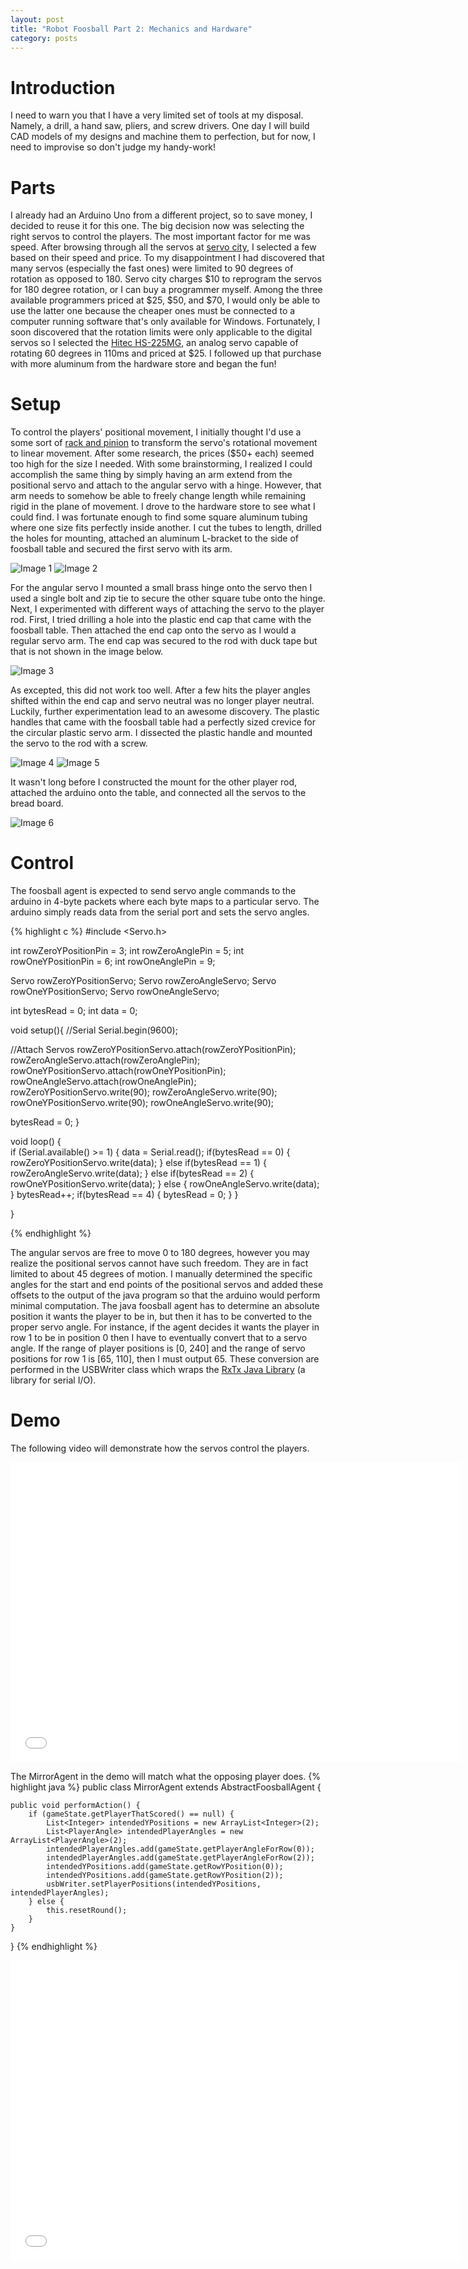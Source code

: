 ```yaml
---
layout: post
title: "Robot Foosball Part 2: Mechanics and Hardware"
category: posts
---
```


# Introduction

I need to warn you that I have a very limited set of tools at my disposal. Namely, a drill, a hand saw, pliers, and screw drivers. One day I will build CAD models of my designs and machine them to perfection, but for now, I need to improvise so don't judge my handy-work!

# Parts

I already had an Arduino Uno from a different project, so to save money, I decided to reuse it for this one. The big decision now was selecting the right servos to control the players. The most important factor for me was speed. After browsing through all the servos at [servo city][servos], I selected a few based on their speed and price. To my disappointment I had discovered that many servos (especially the fast ones) were limited to 90 degrees of rotation as opposed to 180. Servo city charges $10 to reprogram the servos for 180 degree rotation, or I can buy a programmer myself. Among the three available programmers priced at $25, $50, and $70, I would only be able to use the latter one because the cheaper ones must be connected to a computer running software that's only available for Windows. Fortunately, I soon discovered that the rotation limits were only applicable to the digital servos so I selected the [Hitec HS-225MG][servo], an analog servo capable of rotating 60 degrees in 110ms and priced at $25. I followed up that purchase with more aluminum from the hardware store and began the fun!

# Setup

To control the players' positional movement, I initially thought I'd use a some sort of [rack and pinion][pinion] to transform the servo's rotational movement to linear movement. After some research, the prices ($50+ each) seemed too high for the size I needed. With some brainstorming, I realized I could accomplish the same thing by simply having an arm extend from the positional servo and attach to the angular servo with a hinge. However, that arm needs to somehow be able to freely change length while remaining rigid in the plane of movement. I drove to the hardware store to see what I could find. I was fortunate enough to find some square aluminum tubing where one size fits perfectly inside another. I cut the tubes to length, drilled the holes for mounting, attached an aluminum L-bracket to the side of foosball table and secured the first servo with its arm.

![Image 1](/images/foosball_pt2_setup_1.jpg)
![Image 2](/images/foosball_pt2_setup_2.jpg)

For the angular servo I mounted a small brass hinge onto the servo then I used a single bolt and zip tie to secure the other square tube onto the hinge. Next, I experimented with different ways of attaching the servo to the player rod. First, I tried drilling a hole into the plastic end cap that came with the foosball table. Then attached the end cap onto the servo as I would a regular servo arm. The end cap was secured to the rod with duck tape but that is not shown in the image below.

![Image 3](/images/foosball_pt2_setup_4.jpg)

As excepted, this did not work too well. After a few hits the player angles shifted within the end cap and servo neutral was no longer player neutral. Luckily, further experimentation lead to an awesome discovery. The plastic handles that came with the foosball table had a perfectly sized crevice for the circular plastic servo arm. I dissected the plastic handle and mounted the servo to the rod with a screw.

![Image 4](/images/foosball_pt2_setup_5.jpg)
![Image 5](/images/foosball_pt2_setup_3.jpg)

It wasn't long before I constructed the mount for the other player rod, attached the arduino onto the table, and connected all the servos to the bread board.

![Image 6](/images/foosball_pt2_setup_6.jpg)

# Control

The foosball agent is expected to send servo angle commands to the arduino in 4-byte packets where each byte maps to a particular servo. The arduino simply reads data from the serial port and sets the servo angles.

{% highlight c %}
#include <Servo.h> 

int rowZeroYPositionPin = 3;
int rowZeroAnglePin = 5;
int rowOneYPositionPin = 6;
int rowOneAnglePin = 9;

Servo rowZeroYPositionServo;
Servo rowZeroAngleServo;
Servo rowOneYPositionServo;
Servo rowOneAngleServo;

int bytesRead = 0;
int data = 0;

void setup(){
  //Serial
  Serial.begin(9600);

  //Attach Servos
  rowZeroYPositionServo.attach(rowZeroYPositionPin);
  rowZeroAngleServo.attach(rowZeroAnglePin);
  rowOneYPositionServo.attach(rowOneYPositionPin);
  rowOneAngleServo.attach(rowOneAnglePin);
  rowZeroYPositionServo.write(90);
  rowZeroAngleServo.write(90);
  rowOneYPositionServo.write(90);
  rowOneAngleServo.write(90);
  
  bytesRead = 0;
}

void loop() {  
  	if (Serial.available() >= 1) {
      	data = Serial.read();
      	if(bytesRead == 0) {
        	rowZeroYPositionServo.write(data);
      	} else if(bytesRead == 1) {
        	rowZeroAngleServo.write(data);
      	} else if(bytesRead == 2) {
        	rowOneYPositionServo.write(data);
      	} else {
        	rowOneAngleServo.write(data);
      	}
      	bytesRead++;
      	if(bytesRead == 4) {
        	bytesRead = 0;
      	}
  	}

}

{% endhighlight %}

The angular servos are free to move 0 to 180 degrees, however you may realize the positional servos cannot have such freedom. They are in fact limited to about 45 degrees of motion. I manually determined the specific angles for the start and end points of the positional servos and added these offsets to the output of the java program so that the arduino would perform minimal computation. The java foosball agent has to determine an absolute position it wants the player to be in, but then it has to be converted to the proper servo angle. For instance, if the agent decides it wants the player in row 1 to be in position 0 then I have to eventually convert that to a servo angle. If the range of player positions is [0, 240] and the range of servo positions for row 1 is [65, 110], then I must output 65. These conversion are performed in the USBWriter class which wraps the [RxTx Java Library][rxtx] (a library for serial I/O).

# Demo

The following video will demonstrate how the servos control the players.

<center>
    <iframe src="//player.vimeo.com/video/84103073" width="720" height="480" frameborder="0" webkitallowfullscreen mozallowfullscreen allowfullscreen></iframe>
</center>

The MirrorAgent in the demo will match what the opposing player does.
{% highlight java %}
public class MirrorAgent extends AbstractFoosballAgent {

    public void performAction() {
        if (gameState.getPlayerThatScored() == null) {
            List<Integer> intendedYPositions = new ArrayList<Integer>(2);
            List<PlayerAngle> intendedPlayerAngles = new ArrayList<PlayerAngle>(2);
            intendedPlayerAngles.add(gameState.getPlayerAngleForRow(0));
            intendedPlayerAngles.add(gameState.getPlayerAngleForRow(2));
            intendedYPositions.add(gameState.getRowYPosition(0));
            intendedYPositions.add(gameState.getRowYPosition(2));
            usbWriter.setPlayerPositions(intendedYPositions, intendedPlayerAngles);
        } else {
            this.resetRound();
        }
    }
}
{% endhighlight %}
<center>
    <iframe src="//player.vimeo.com/video/83951632" width="720" height="480" frameborder="0" webkitallowfullscreen mozallowfullscreen allowfullscreen></iframe>
</center>

[servos]: http://www.servocity.com/html/servos___accessories.html
[servo]: http://www.servocity.com/html/hs-225mg_mighty_mini.html
[pinion]: http://en.wikipedia.org/wiki/Rack_and_pinion
[rxtx]: http://rxtx.qbang.org/wiki/index.php/Main_Page


